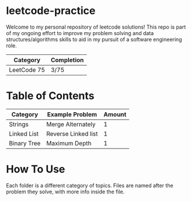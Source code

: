 # leetcode-practice

Welcome to my personal repository of leetcode solutions! This repo is part of my ongoing effort to improve my problem solving and data structures/algorithms skills to aid in my pursuit of a software engineering role.

| Category    | Completion |
|-------------|------------|
| LeetCode 75 | 3/75       |

# Table of Contents

| Category    | Example Problem     | Amount |
|-------------|---------------------|--------|
| Strings     | Merge Alternately   | 1      |
| Linked List | Reverse Linked list | 1      |
| Binary Tree | Maximum Depth       | 1      |

# How To Use

Each folder is a different category of topics. Files are named after the problem they solve, with more info inside the file.